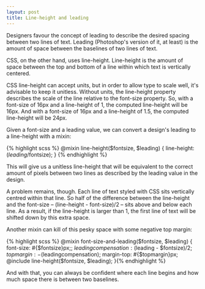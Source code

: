 ```yaml
---
layout: post
title: Line-height and leading
---
```


Designers favour the concept of leading to describe the desired spacing between two lines of text. Leading (Photoshop's version of it, at least) is the amount of space between the baselines of two lines of text.

CSS, on the other hand, uses line-height. Line-height is the amount of space between the top and bottom of a line within which text is vertically centered.

CSS line-height can accept units, but in order to allow type to scale well, it's advisable to keep it unitless. Without units, the line-height property describes the scale of the line relative to the font-size property. So, with a font-size of 16px and a line-height of 1, the computed line-height will be 16px. And with a font-size of 16px and a line-height of 1.5, the computed line-height will be 24px.

Given a font-size and a leading value, we can convert a design's leading to a line-height with a mixin:

{% highlight scss %}
@mixin line-height($fontsize, $leading) {
  line-height: ($leading/$fontsize);
}
{% endhighlight %}

This will give us a unitless line-height that will be equivalent to the correct amount of pixels between two lines as described by the leading value in the design.

A problem remains, though. Each line of text styled with CSS sits vertically centred within that line. So half of the difference between the line-height and the font-size &ndash; (line-height - font-size)/2 &ndash; sits above and below each line. As a result, if the line-height is larger than 1, the first line of text will be shifted down by this extra space.

Another mixin can kill of this pesky space with some negative top margin:

{% highlight scss %}
@mixin font-size-and-leading($fontsize, $leading) {
  font-size: #{$fontsize}px;;
  $leadingcompensation: ($leading - $fontsize)/2;
  $topmargin: -($leadingcompensation);
  margin-top: #{$topmargin}px;
  @include line-height($fontsize, $leading);
}{% endhighlight %}

And with that, you can always be confident where each line begins and how much space there is between two baselines.